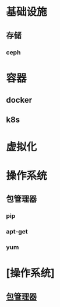 # 基础设施
## 存储
### ceph

# 容器
## docker
## k8s

# 虚拟化

# 操作系统
## 包管理器
### pip
### apt-get
### yum

# [操作系统]
## [包管理器](/os/package/README.md)
    


